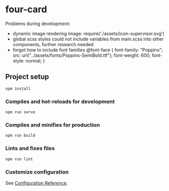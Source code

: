 # four-card
Problems during development:
- dynamic image rendering
  image: require('./assets/icon-supervisor.svg')
- global scss styles
  could not include variables from main.scss into other components, further research needed
- forgot how to include font families
  @font-face {
    font-family: "Poppins";
    src: url("../assets/fonts/Poppins-SemiBold.ttf");
    font-weight: 600;
    font-style: normal;
  }
  

## Project setup
```
npm install
```

### Compiles and hot-reloads for development
```
npm run serve
```

### Compiles and minifies for production
```
npm run build
```

### Lints and fixes files
```
npm run lint
```

### Customize configuration
See [Configuration Reference](https://cli.vuejs.org/config/).
